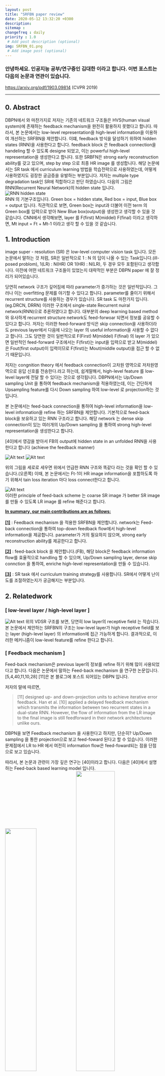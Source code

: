 ```yaml
---
layout: post
title: "SRFBN paper review"
date: 2020-05-12 13:32:20 +0300
description:
sitemap :
changefreq : daily
priority : 1.0
 # Add post description (optional)
img: SRFBN_01.png
 # Add image post (optional)
---
```


### <strong> 안녕하세요. 인공지능 공부/연구중인 김대한 이라고 합니다. 이번 포스트는 다음의 논문과 연관이 있습니다.</strong>
https://arxiv.org/pdf/1903.09814 (CVPR 2019)

<hr>

## 0. Abstract
DBPN에서 와 마찬가지로 저자는 기존의 네트워크 구조들은 HVS(human visual system)에 존재하는 feedback mechanism을 완전히 활용하지 못했다고 합니다. 따라서, 본 논문에서는 low-level representation을 high-level information을 이용하여 개선하는 SRFBN을 제안합니다. 이떄, feedback 방식을 달성하기 위하여 hidden states (RNN)을 사용한다고 합니다. feedback block 은 feedback connection을 handeling 할 수 있도록 designe 되었고, 이는 powerful high-level representation을 생성한다고 합니다. 또한 SRBFN은 strong early reconstruction ability를 갖고 있으며, step by step 으로 최종 HR image 를 생성합니다. 해당 논문에서는 SR task 에서 curriculum learning 방법을 학습전략으로 사용하였는데, 어떻게 사용하였지도 굉장한 궁금증을 유발하는 부분입니다. 저자는 multiple type degradation task인 SR에 적합하다고 판단 하였습니다.
다음의 그림은 RNN(Recurrent Neural Network)의 hidden state 입니다.<br>
![RNN hidden state](/assets/img/SRFBN/SRFBN_02.png)<br>
RNN 의 기본구조입니다. Green box = hidden state, Red box = input, Blue box = output 입니다.
직관적으로 보면, Green box는 input과 더불어 이전 term 의 Green box를 입력으로 받아 New Blue box(output)을 생성한고 생각할 수 있을 것 같습니다. CNN에서 생각해보면, layer 를 F(first) M(middel) F(final) 이라고 생각하면, Mt input = Ft + Mt-1 이라고 생각 할 수 있을 것 같습니다.

## 1. Introduction
image super - resolution (SR) 은 low-level computer vision task 입니다. 모든 논문에서 말하는 것 처럼, SR은 일반적으로 1 : N 의 답이 나올 수 있는 Task입니다.(ill-posed problom), 1(LR) : N(HR) OR 1(HR) : N(LR), 두 경우 모두 포함된다고 생각합니다. 
이전에 어떤 네트워크 구조들이 있었는지 대략적인 부분은 DBPN paper 에 잘 정리가 되어있습니다.

당연히 network 구조가 깊어짐에 따라 parameter가 증가하는 것은 일반적입니다. 그러나 이는 overfitting 문제를 야기할 수 있다고 합니다.
parameter를 줄이기 위해서 recurrent structure를 사용하는 경우가 있습니다. SR task 도 마찬가지 입니다. (eg.DRCN, DRRN) 이러한 구조에서 single-state Recurrent nuiral network(RNN)으로 추론하였다고 합니다. 대부분의 deep learning based method와 유사하게 recurrent structure network도 feed-forwoar 되면서 정보를 공유할 수 있다고 합니다. 저자는 이러한 feed-forward 방식은 skip connection을 사용하더라도 previous layer에서 다음에 나오는 layer 의 useful information을 사용할 수 없다고 합니다. 그도 당연한 것이 일번적으로 F(First) M(middel) F(final) 의 layer 가 있으면 일반적인 feed-forward 구조에서는 F(first)는 input을 입력으로 받고 M(middel)은 Fout(first output)이 입력이므로 F(first)는 Mout(middle output)을 접근 할 수 없기 때문입니다.

저자는 congnition theory 에서 feedback connection이 고차원 영역으로 저차원영역으로 응답 신호를 전송한다.라고 하는데, 쉽게말해서, high-level feature 를 low-level layer에 전달 할 수 있다는 것으로 생각됩니다. DBPN에서는 Up/Down sampling Unit 을 통하여 feedback mechanism을 적용하였는데, 이는 간단하게 Upsampling feature를 다시 Down sampling 하여 low-level 로 projection하는 것입니다.

본 논문에서는 feed-back connection을 통하여 high-level information을 low-level information을 refine 하는 SRFBN을 제안합니다. 기본적으로 feed-back block을 보유하고 있는 RNN 구조라고 합니다. 해당 network 는 dense skip connection이 있는 여러개의 Up/Down sampling 을 통하여 strong high-level representation을 생성한다고 합니다.

[40]에서 영감을 받아서 FB의 output에 hidden state in an unfolded RNN을 사용한다고 합니다 (achieve the feedback manner)

![Alt text](../assets/img/SRFBN/SRFBN_03.png)
![Alt text](../assets/img/SRFBN/SRFBN_04.png)

위의 그림을 세로로 세우면 위에서 언급한 RNN 구조와 똑같다 라는 것을 확인 할 수 있습니다.(오른쪽) 이때, 본 논문에서는 Ft-1이 HR image information을 포함하도록 하기 위해서 tain loss iteration 마다 loss connect한다고 합니다.

![Alt text](../assets/img/SRFBN_01.png)<br>
이러한 principle of feed-back scheme 는 coarse SR image 가 better SR image 를 만들 수 있도록  LR image 를 refine 해준다고 합니다.

**<u>In summary, our main contributions are as follows:</u>**<br><br>
**<u>[1]</u>** : Feedback mechanism 을 적용한 SRFBN을 제안합니다. network는 Feed-back connection을 통하여 top-down feedback flow에서 high-level information을 제공합니다. parameter가 거의 필요하지 않으며, strong early reconstruction ability를 제공한다고 합니다.<br>

**<u>[2]</u>** : feed-back block 을 제안합니다.(FB), 해당 block은 feedback information flow를 효율적으로 
handling 할 수 있으며, Up/Down sampling layer, dense skip connction 을 통하여, enriche high-level representation을 만들 수 있습니다. <br>

**<u>[3]</u>** : SR task 에서 curriculum training strategy를 사용합니다. SR에서 어떻게 난이도를 조절하였는지가 궁금해지는 부분입니다.

## 2. Relatedwork

### [ low-level layer / high-level layer ]
![Alt text](../assets/img/SRFBN/SRFBN_05.png)
위의 VDSR 구조를 보면, 당연히 low layer의 receptive field 는 작습니다. 본 논문에서 제안하는 SRFBN의 구조는 low-level layer가 high receptive field를 보는 layer (high-level layer) 의 information에 접근 가능하게 합니다. 결과적으로, 이러한 메커니즘이 low-level feature를 refine 한다고 합니다.

### [ Feedback mechanism ]
Feed-back mechanism은 previous layer의 정보를 refine 하기 위해 많이 사용되었다고 합니다. 다음은 논문에서 말하는 Feed-back mechanism 을 연구한 논문입니다. [5,4,40,11,10,28] [11]은 본 블로그에 포스트 되어있는 DBPN 입니다.

저자의 말에 따르면, 
<blockquote> [11] designed up- and down-projection units to achieve iterative error feedback. Han et al. [10] applied a delayed feedback mechanism which transmits the information between two recurrent states in a dual-state RNN. However, the flow of information from the LR image to the final image is still feedforward in their network architectures unlike ours. </blockquote>
DBPN을 보면 Feedback mechanism 을 사용한다고 하지만, 단순히? Up/Down sampling 을 통한 projection으로 보고 feed-foward 된다고 할 수 있습니다. 이러한 문제점에서 LR to HR 에서 여전히 information flow은 feed-foward되는 점을 단점으로 보고 있습니다.

따라서, 본 논문과 관련이 가장 깊은 연구는 [40]이라고 합니다. 다음은 [40]에서 설명하는 Feed-back based learning model 입니다.
<img src="../assets/img/SRFBN/SRFBN_06.png" width="45%" height ="45%">
<img src="../assets/img/SRFBN/SRFBN_07.png" width="50%" height ="50%"><br>

저자는 상단우측 그림에 표시된 ConvLSTM을 사용하지만, SRFBN의 module(Feedback block(FB)) 로써 정교하게 설계하겠다고 합니다. 뒤에서 살펴보겠지만, ConvLSTM보다 SR에 적합하다는 것을 실험적으로 증명한다고 합니다.

### [ Curriculum learning ]
<img src="../assets/img/SRFBN/SRFBN_08.png" width="80%" height ="80%"><br>
위의 그림으로 직관적으로 보자면, 학습대상의 난이도를 점점 높여간다는 것이 Curriculum learning의 기초입니다. 그림은 shapre recognition인데, 쉬운 sample 로는 정확한 원, 정사각형을 사용하고, hard 한 샘플로는 직사각형,타원을 사용합니다.
해당 논문에서는 non-convex에서 질좋은 local-minima를 찾기 위한 방법으로 소개 되고 있고, 이는 빠른 converge speed와 안정성의 이점을 가져온다고 볼 수 있을 것 같습니다. 특히, SR은 학습이 불안정한 Task 중에 하나이며, Adam optimizer를 사용하는게 대부분입니다. 이런점에서 curriculum learning이 SR domain에 적합하다고 볼 수 있다고 생각됩니다.

이와 같은 학습전략을 SR Task 에 적용한다고 합니다. Curriculum learning 에서는 쉬운 sample 을 정의하는 방법으로 2가지를 제시한 것으로 알고 있습니다. (1) 노이즈의 개수로 판단. (2) 가우시안 분포의 바운더리에서 margin 거리를 사용하는 것입니다. margin 거리가 가까울 수록 쉽고, margin 거리가 멀수록 어렵다고 합니다.

SR task 에서는 LR -> HR 로 non-linear mapping하는 것인데, HR에 noise가 있다던지 뭔가 LR하고 조금이라도 비슷해지면 당연히 easy sample 이 될 것이라고 생각합니다. 본 논문에서도 easy sample 로 HR(noise)을 사용했다고 합니다.

## 3. FeedBack Network for Image SR
Two requirements are contained in a feedback system : <br>
**<u>(1) iterativeness</u>** <br>
**<u>(2) rerouting the output of the system to correct the input in each loop</u>**
<br>
이러한, iterative cause-and-effect process 는 논문의 principle of feedback scheme 을 achieve 하는데 도움을 준다고 합니다. 논문의 feed-back scheme 를 achieve 하는데 필요한 <u>세 가지 부분</u>이 있는데, 다음과 같습니다.<br>

**<u> (1) tying the loss at each iteration (to force the network to reconstruct an SR image at each iteration and thus allow the hidden state to carry a notion of high-level information) </u>** <br>
**<u> (2) using recurrent structure (to achieve iterative process)</u>**<br>
**<u> (3) providing an LR input at each iteration (to ensure the availability of low-level information, which is needed to be refined) </u>** <br>

여기서 보면, *loss tying, *recurrent structure, *providing LR input 이 눈에 띄는데, 이는 쉽게말해서, 논문에서 제안한 네트워크가 SR task에서 잘 작동할 수 있도록 하기 위해서 필요한 부분을 나열한 것입니다.<br>
(1)loss typing 은 Hidden state를 H라고 하면, Ht-1이 온전히 Ht-1 information을 low-level feature로 전달하려면 그 부분에서 loss를 묶어 weight가 갱신되지 않게 해야 한다. 로 이해 될 수 있을 것같습니다.( 저의 관점에서 보이는 것은 그렇습니다.)<br>
(2)저자는 논문에서 RNN의 직관에 동의하는 것으로 보아 사용하는 것이 당연해 보입니다. 또한, 논문에서 제안하는 feed-back mechansim을 달성하기 위한 방법입니다.<br>
(3) iteration 마다 LR input을 providing 하는데, 이는 LR에 대한 정보를 잃지 않으면서, refine된 것들을 전달하기 위함으로 보여집니다.<br>

### [ Network structure ]

![Alt text](../assets/img/SRFBN/SRFBN_10.png)<br>

앞전에 봤던 그림입니다. 구조를 보시면, t=1 ~ t=T까지 반복할 수 있습니다. 바로 전 확인한 것과 같이 loss tying으로 온전한 hidden state를 전달한다고 합니다. 그냥 간단하게, t=1에서 output을 그대로 t=2로 전달하기 위해서 loss tying 하는 것이라고 생각하시면 될 것 같습니다. 저자는 network를 three part로 나누었습니다.<br>
**<u>(part 01) LRFB</u>** <br>
![Alt text](../assets/img/SRFBN/SRFBN_11.png)<br>

**<u>(part 02) FB</u>** <br>
![Alt text](../assets/img/SRFBN/SRFBN_12.png)<br>

**<u>(part 03) RB</u>** <br>
![Alt text](../assets/img/SRFBN/SRFBN_13.png)<br>
![Alt text](../assets/img/SRFBN/SRFBN_14.png)<br>

수식이 너무나 간단하고 그림과 같이 본다면 직관적으로 보이기 때문에 어려움은 없는 것 같습니다. LR image residual 에서는 bilinear upsample kernel 을 사용했다고 합니다. 이전에 저자가 설명한 대로 LR input의 information을 넘겨주기 위해 residual 을 사용한다고 하였으므로 Deconv를 사용하지 않은 이유가 설명이 되는 것 같습니다.


### [ Feedback block(FB) ]

![Alt text](../assets/img/SRFBN/SRFBN_15.png)<br>

Feedback block(FB) 에는 G projection group sequence 를 포함하며, 사이사이에 dense skip connection 이 포함되어 있습니다. G projection group 에는 Up/Down sampling 이 포함되어 있다고 합니다.<br>

위의 FB에서 이전 출력과 현재 입력은 concat 됩니다. concat 후 Conv(1,m)을 이용하여 이전 출력과 현재 입력을 refine 합니다.
이는 수식적으로 다음과 같고 나머지 수식들도 그림과 함께 보면 이해하기 편할 것 같습니다.<br>
![Alt text](../assets/img/SRFBN/SRFBN_16.png)<br>
![Alt text](../assets/img/SRFBN/SRFBN_17.png)<br>
![Alt text](../assets/img/SRFBN/SRFBN_18.png)<br>
![Alt text](../assets/img/SRFBN/SRFBN_19.png)<br>

결과적으로 output은 바로 위의 그림과 같은데, 논문에서는 feature fusion이라고 표현하고 있습니다. 쉽게 말해서, HR space 는 HR space 끼리, LR space 는 LR space 끼리 연산을 하겠다는 것으로 볼 수 있을 것 같습니다.

### [ Curriculum learning strategy ]

loss 는 다음과 같이 L1 loss 에 curriculum learning을 사용한 것으로 보여집니다.
detail 한 정보는 논문에서 확인하시기 바랍니다.

![Alt text](/assets/img/SRFBN/SRFBN_09.png)<br>

### [ Implementation details ]

실제 implementated code 가 있긴하지만, 직접 해보실 분들은 참고하시면 될 것 같습니다.<br>
(1) activation fuction = PReLU <br>
(2) scale factor 2 : Conv(k,m)  Deconv(k,m) --> k=6 (stride=2, padding=2)<br>
(3) scale factor 3 : Conv(k,m)  Deconv(k,m) --> k=7 (stride=3, padding=2)<br>
(4) scale factor 4 : Conv(k,m)  Deconv(k,m) --> k=8 (stride=4, padding=2)<br>


## 4. Experimental Result

### [ Experiment preveiw ]

training dataset = DIV2K, Flicker2K <br>
benchmark = Set5, Set14, B100, Urban100, Manga109<br>
이전 network와 동등비교 하기 위하여 Y(luminance) channel 에서 만 evaluation 합니다. <br>

Degradation models : BD / DN 에서의 evaluation도 진행합니다.<br>
BD : HR image --> + Gaussian blur(7x7) --> + downsampling<br>
DN : HR image --> + downsampling --> + Gaussian noise(30 level)<br>

input patch size 는 다음과 같습니다. patch size 를 왜 아래와 같이 설정하였는지는 설명이 되어 있지않은데, 아무래도 patch size 또한 hyperparameter 로써 찾은 것으로 생각됩니다.<br>
![Alt text](/assets/img/SRFBN/SRFBN_20.png)<br>

### [ Experimente T,G]

![Alt text](/assets/img/SRFBN/SRFBN_21.png)<br>

위의 실험은 T,G 의 관계성을 파악하기 위해서 하였습니다. 결과적으로 반복횟수(T)와 projection group (G)는 많을 수록 좋다. 가 결론입니다. 그러나, T의 상승에 따른 성능변화가 G의 상승에 따른 성능변화보다 뚜렷한 것으로 보아 반복횟수(T)가 성능에 더 많은 영향을 미치는 것으로 볼 수 있을 것 같습니다.

### [ Experimente Feed-forward/ Feed-back ]

![Alt text](/assets/img/SRFBN/SRFBN_22.png)<br>
![Alt text](/assets/img/SRFBN/SRFBN_23.png)<br>

본 논문에서 제안한 방식에서, loss disconnecting (all iteration except the last one) 하는 것으로 feed-back --> feed-forward 하여 실험하였다고 합니다.<br>
Table 2에 SRFBN-L-FF 가 그에 해당하는 것이고, SRFBN-L은 논문에서 제안한 방식입니다. Table2와 Figure5에서는 four iteration으로 4개의 intermediate output을 생성하고 해당 output의 PSNR을 계산하는 방식으로 실험하였습니다.
결과적으로 모든 layer에서 feed-forward 보다 나은 PSNR값을 보여 줬으며, 여기서 주목할 점은 low-level 로 갈수록 성능 향상폭이 크다는 것입니다. 즉, 논문에서 말하고자 하는 low-level feature를 더 잘 생성한다. 라는 것을 증명하는 부분으로 볼 수 있습니다. 또한, feed-back feature map 에는 feed-forward 보다 negative value 가 많은 것으로 보아 input image의 area를 smooth 하게 하는 효과가 있다고 합니다.

### [ Experimente Curriculum learning ]

![Alt text](/assets/img/SRFBN/SRFBN_24.png)<br>

BD의 경우 Gaussian blurred HR image as (intermediate) ground truth로 주었다고 합니다. 이는 early iteration에 사용하고 latter iteration에는 Original HR image 를 ground thrth 로 주었다고 합니다.<br>
DN의 경우 first two iteration 에는 noisy HR image 를 주었고, last two iteration에는 HR(without noise)을 주었다고 합니다. <br>
실험결과에서 볼 수 있듯이, BI degradation model 을 pretrain으로 한 것이 더 성능이 좋은 것을 확인 하였다고 합니다.
BI degradation을 일반적으로 bicubic 된 LR image로 training된 것을 말하는 것으로 알고 있습니다.

### [ Experimente benchmark ]
![Alt text](/assets/img/SRFBN/SRFBN_25.png)<br>

실험도 굉장히 많고 분석도 잘된 것 같은 논문이라는 개인적인 생각입니다. 면밀히 따져보면 왜??라는 질문이 나올 수 있는 부분이 있을것 같은데, 필요할 때 저도 다시 읽어야겠습니다.
포스팅된 모든 논문 리뷰는 어디까지나 저의 관점에서 보는 부분도 있고, 제 insight가 부족해서 잘못이해한 부분이 있을 수 있는데, 그런부분에서 코멘트 남겨주시면 좋겠습니다.

[SRFBN] : https://github.com/Paper99/SRFBN_CVPR19 "Includes implementation of DBPN"

